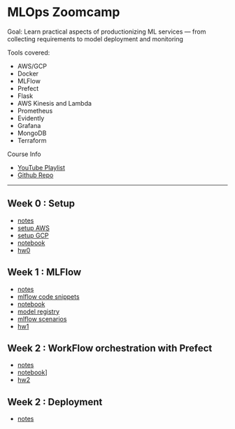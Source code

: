 # MLOps Zoomcamp

Goal: Learn practical aspects of productionizing ML services — from collecting requirements to model deployment and monitoring

Tools covered:

- AWS/GCP
- Docker
- MLFlow
- Prefect
- Flask
- AWS Kinesis and Lambda
- Prometheus
- Evidently
- Grafana
- MongoDB
- Terraform

Course Info

- [YouTube Playlist](https://www.youtube.com/playlist?list=PL3MmuxUbc_hIUISrluw_A7wDSmfOhErJK)
- [Github Repo](https://github.com/DataTalksClub/mlops-zoomcamp)

---

## Week 0 : Setup

- [notes](0_intro/README.md)
- [setup AWS](0_intro/setup/setup-aws.md)
- [setup GCP](0_intro/setup/setup-gcp.md)
- [notebook](0_intro/duration-pred.ipynb)
- [hw0](0_intro/homework.ipynb)

## Week 1 : MLFlow

- [notes](1_experiment_tracking/README.md)
- [mlflow code snippets](1_experiment_tracking/mlflow.md)
- [notebook](1_experiment_tracking/duration-pred.ipynb)
- [model registry](1_experiment_tracking/model-registry.ipynb)
- [mlflow scenarios](1_experiment_tracking/scenarios.ipynb)
- [hw1](1_experiment_tracking/homework/homework.ipynb)

## Week 2 : WorkFlow orchestration with Prefect

- [notes](2_orchestration/README.md)
- [notebook](2_orchestration/prefect_flow.py)]
- [hw2](2_orchestration/homework.py)

## Week 2 : Deployment

- [notes](3_deployment/README.md)
